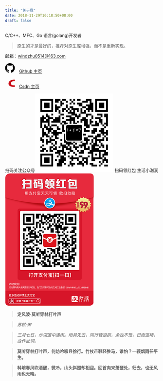```yaml
---
title: "关于我"
date: 2018-11-29T16:18:50+08:00
draft: false
---
```


C/C++、MFC、Go 语言(golang)开发者

> 原生的才是最好的，推荐对原生库增强，而不是重新实现。

邮箱：windzhu0514@163.com

<svg height="32" width="32" viewBox="0 0 16 16" aria-hidden="true"><path fill-rule="evenodd" d="M8 0C3.58 0 0 3.58 0 8c0 3.54 2.29 6.53 5.47 7.59.4.07.55-.17.55-.38 0-.19-.01-.82-.01-1.49-2.01.37-2.53-.49-2.69-.94-.09-.23-.48-.94-.82-1.13-.28-.15-.68-.52-.01-.53.63-.01 1.08.58 1.23.82.72 1.21 1.87.87 2.33.66.07-.52.28-.87.51-1.07-1.78-.2-3.64-.89-3.64-3.95 0-.87.31-1.59.82-2.15-.08-.2-.36-1.02.08-2.12 0 0 .67-.21 2.2.82.64-.18 1.32-.27 2-.27.68 0 1.36.09 2 .27 1.53-1.04 2.2-.82 2.2-.82.44 1.1.16 1.92.08 2.12.51.56.82 1.27.82 2.15 0 3.07-1.87 3.75-3.65 3.95.29.25.54.73.54 1.48 0 1.07-.01 1.93-.01 2.2 0 .21.15.46.55.38A8.013 8.013 0 0 0 16 8c0-4.42-3.58-8-8-8z"></path></svg>　[Github 主页](https://github.com/windzhu0514)

<svg height="32" width="32" viewBox="0 0 1024 1024" aria-hidden="true"><path d="M1109.8678928 870.30336371c-41.10704503 14.25116203-126.26313639 23.96786342-245.23874671 23.96786342-342.13585224 0-526.8071603-160.59548129-504.97157302-372.90540663C385.78470347 268.40769434 659.36382925 126.08500985 958.9081404 126.08500985c116.00661824 0 184.32042718 9.33882968 248.31570215 24.99351522l-20.5400271 170.42014604c-42.56455024-14.33213455-142.32268451-27.50366309-223.07926938-27.50366311-176.25016686 0-325.94134993 52.49717834-343.10752238 218.57179958-15.30380469 148.50358623 89.7715245 219.48948804 288.04621451 219.48948804 69.0155707 0 170.77102691-9.8786464 217.81605614-24.15679928l-16.49140154 162.40386737z" fill="#CA0C16"></path></svg>　[Csdn 主页](https://blog.csdn.net/windzhu0514)

扫码关注公众号![](/images/qrcode_for_gh_1cc9b31082be_258.jpg)
扫码领红包 生活小滋润![](/images/zfb_red_package_20181206094935.png)


> **定风波·莫听穿林打叶声**

> _苏轼·宋_

> _三月七日，沙湖道中遇雨。雨具先去，同行皆狼狈，余独不觉，已而遂晴，故作此词。_

> **莫听穿林打叶声，何妨吟啸且徐行。竹杖芒鞋轻胜马，谁怕？一蓑烟雨任平生。**

> **料峭春风吹酒醒，微冷，山头斜照却相迎。回首向来萧瑟处，归去，也无风雨也无晴。**
